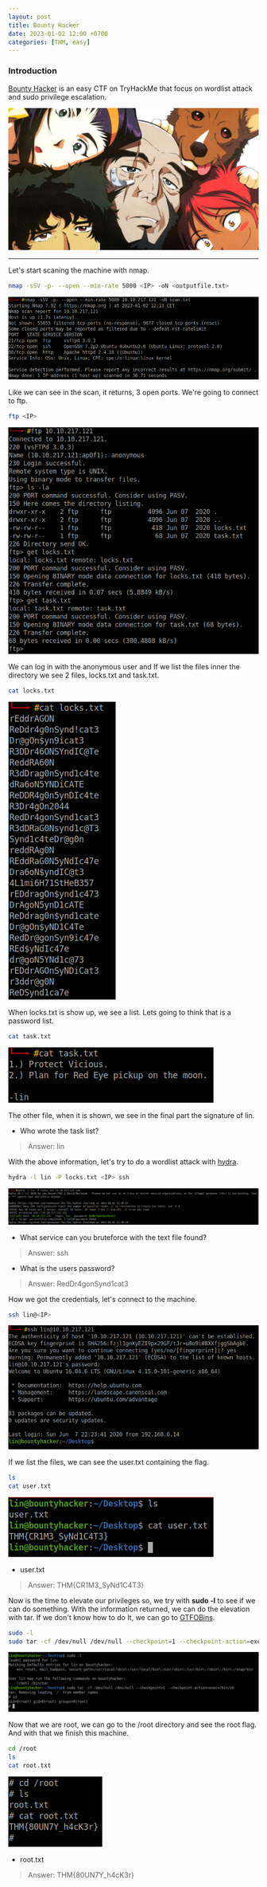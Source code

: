 ```yaml
---
layout: post
title: Bounty Hacker
date: 2023-01-02 12:00 +0700
categories: [THM, easy]
---
```


### Introduction

[Bounty Hacker] is an easy CTF on TryHackMe that focus on wordlist attack and sudo privilege escalation.

![Bounty Hacker](/images/THM/bountyhacker/logo.jpeg)


---

Let's start scaning the machine with nmap.

```sh
nmap -sSV -p- --open --min-rate 5000 <IP> -oN <outputfile.txt>
```

![scan](/images/THM/bountyhacker/Captura.PNG)

Like we can see in the scan, it returns, 3 open ports. We're going to connect to ftp.

```sh
ftp <IP>
```

![ftp](/images/THM/bountyhacker/Captura2.PNG)

We can log in with the anonymous user and If we list the files inner the directory we see 2 files, locks.txt and task.txt.

```sh
cat locks.txt
```

![locks](/images/THM/bountyhacker/Captura3.PNG)

When locks.txt is show up, we see a list. Lets going to think that is a password list.

```sh
cat task.txt
```

![task](/images/THM/bountyhacker/Captura4.PNG)

The other file, when it is shown, we see in the final part the signature of lin.

- Who wrote the task list?
>Answer: lin

With the above information, let's try to do a wordlist attack with [hydra].

```sh
hydra -l lin -P locks.txt <IP> ssh
```

![hydra](/images/THM/bountyhacker/Captura5.PNG)

- What service can you bruteforce with the text file found?
>Answer: ssh

- What is the users password?
>Answer: RedDr4gonSynd1cat3

How we got the credentials, let's connect to the machine.

```sh
ssh lin@<IP>
```

![ssh](/images/THM/bountyhacker/Captura6.PNG)

If we list the files, we can see the user.txt containing the flag.

```sh
ls
cat user.txt
```

![user flag](/images/THM/bountyhacker/Captura7.PNG)

- user.txt
>Answer: THM{CR1M3_SyNd1C4T3}

Now is the time to elevate our privileges so, we try with **sudo -l** to see if we can do something.
With the information returned, we can do the elevation with tar. If we don't know how to do It, we can go to [GTFOBins].

```sh
sudo -l
sudo tar -cf /dev/null /dev/null --checkpoint=1 --checkpoint-action=exec=<shell>
```

![sudo](/images/THM/bountyhacker/Captura8.PNG)

Now that we are root, we can go to the /root directory and see the root flag.
And with that we finish this machine.

```sh
cd /root
ls
cat root.txt
```

![root flag](/images/THM/bountyhacker/Captura9.PNG)

- root.txt
>Answer: THM{80UN7Y_h4cK3r}


[Bounty Hacker]: https://tryhackme.com/room/cowboyhacker
[GTFOBins]:https://gtfobins.github.io/
[hydra]:https://github.com/vanhauser-thc/thc-hydra
